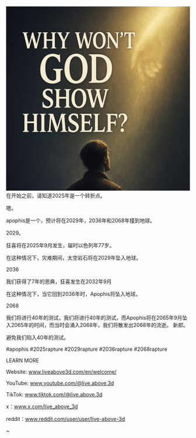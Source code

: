 ![Video cover image](../cover.jpeg)
在开始之前，请知道2025年是一个转折点。

嗯。

apophis是一个，预计将在2029年，2036年和2068年撞到地球。

2029。

狂喜将在2025年9月发生，届时以色列年77岁。

在这种情况下，灾难期间，太空岩石将在2029年坠入地球。

2036

我们获得了7年的恩典，狂喜发生在2032年9月

在这种情况下，当它回到2036年时，Apophis将坠入地球。

2068

我们将进行40年的测试，我们将进行40年的测试，而Apophis将在2065年9月坠入2065年的时间，而当时会涌入2068年，我们将散发出2068年的流逝。 新郎。

避免我们陷入40年的测试。

#apophis #2025rapture #2029rapture #2036rapture #2068rapture

LEARN MORE


Website: www.liveabove3d.com/en/welcome/


YouTube: www.youtube.com/@live.above.3d

TikTok: www.tiktok.com/@live.above.3d

x：www.x.com/live_above_3d

reddit：www.reddit.com/user/user/live-above-3d

~


